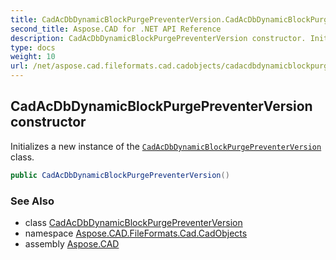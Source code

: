 ```yaml
---
title: CadAcDbDynamicBlockPurgePreventerVersion.CadAcDbDynamicBlockPurgePreventerVersion
second_title: Aspose.CAD for .NET API Reference
description: CadAcDbDynamicBlockPurgePreventerVersion constructor. Initializes a new instance of the CadAcDbDynamicBlockPurgePreventerVersion class
type: docs
weight: 10
url: /net/aspose.cad.fileformats.cad.cadobjects/cadacdbdynamicblockpurgepreventerversion/cadacdbdynamicblockpurgepreventerversion/
---
```

## CadAcDbDynamicBlockPurgePreventerVersion constructor

Initializes a new instance of the [`CadAcDbDynamicBlockPurgePreventerVersion`](../) class.

```csharp
public CadAcDbDynamicBlockPurgePreventerVersion()
```

### See Also

* class [CadAcDbDynamicBlockPurgePreventerVersion](../)
* namespace [Aspose.CAD.FileFormats.Cad.CadObjects](../../../aspose.cad.fileformats.cad.cadobjects/)
* assembly [Aspose.CAD](../../../)


